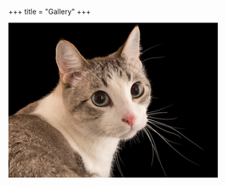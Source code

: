+++
title = "Gallery"
+++

![A picture of me on top of a radio tower during a ham radio contest](cat2.png "silly picture")